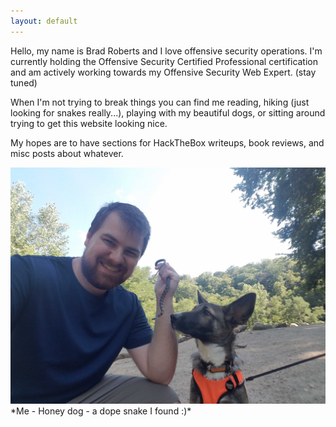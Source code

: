 ```yaml
---
layout: default
--- 
```


Hello, my name is Brad Roberts and I love offensive security operations. I'm currently holding the Offensive Security Certified Professional certification and am actively working towards my Offensive Security Web Expert. (stay tuned)

When I'm not trying to break things you can find me reading, hiking (just looking for snakes really...), playing with my beautiful dogs, or sitting around trying to get this website looking nice.

My hopes are to have sections for HackTheBox writeups, book reviews, and misc posts about whatever. 

<img alt="resume" src="/img/whoami/me.jpg">
*Me - Honey dog - a dope snake I found :)*

